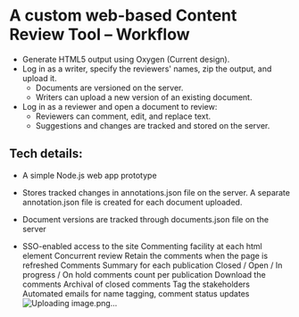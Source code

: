 # A custom web-based Content Review Tool – Workflow
* Generate HTML5 output using Oxygen (Current design).
* Log in as a writer, specify the reviewers' names, zip the output, and upload it.
  * Documents are versioned on the server.
  * Writers can upload a new version of an existing document.
* Log in as a reviewer and open a document to review:
  * Reviewers can comment, edit, and replace text.
  * Suggestions and changes are tracked and stored on the server.
## Tech details:
* A simple Node.js web app prototype
* Stores tracked changes in annotations.json file on the server. A separate annotation.json file is created for each document uploaded.
* Document versions are tracked through documents.json file on the server

* SSO-enabled access to the site
Commenting facility at each html element
Concurrent review
Retain the comments when the page is refreshed
Comments Summary for each publication
Closed / Open / In progress / On hold comments count per publication
Download the comments
Archival of closed comments
Tag the stakeholders
Automated emails for name tagging, comment status updates
![Uploading image.png…]()

